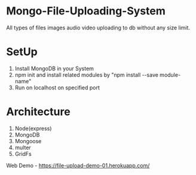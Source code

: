 # Mongo-File-Uploading-System
All types of files images audio video uploading to db without any size limit.

# SetUp
1. Install MongoDB in your System
2. npm init and install related modules by "npm install --save module-name"
3. Run on localhost on specified port

# Architecture
1. Node(express)
2. MongoDB
3. Mongoose
4. multer
5. GridFs

Web Demo - https://file-upload-demo-01.herokuapp.com/


